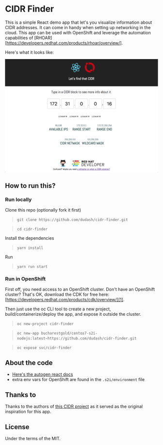 # CIDR Finder
This is a simple React demo app that let's you visualize information about CIDR addresses. It can come in handy when setting up networking in the cloud. This app can be used with OpenShift and leverage the automation capabilities of [RHOAR][https://developers.redhat.com/products/rhoar/overview/].

Here's what it looks like:

![Screenshot](./.screens/cidrfinder.png)

## How to run this?

### Run locally
Clone this repo (optionally fork it first)
> `git clone https://github.com/dudash/cidr-finder.git`

> `cd cidr-finder`

Install the dependencies
> `yarn install`

Run
> `yarn run start`


### Run in OpenShift
First off, you need access to an OpenShift cluster.  Don't have an OpenShift cluster?  That's OK, download the CDK for free here: [https://developers.redhat.com/products/cdk/overview/][1].

Then just use the oc CLI tool to create a new project, build/containerize/deploy the app, and expose it outside the cluster.
 > `oc new-project cidr-finder `

 > `oc new-app bucharestgold/centos7-s2i-nodejs:latest~https://github.com/dudash/cidr-finder.git`

 > `oc expose svc/cidr-finder`

## About the code
* [Here's the autogen react docs](./README-REACT.md)
* extra env vars for OpenShift are found in the `.s2i/environment` file

## Thanks to
Thanks to the authors of [this CIDR project][2] as it served as the original inspiration for this app.

## License
Under the terms of the MIT.


[1]: https://developers.redhat.com/products/cdk/overview/
[2]: https://github.com/yuvadm/cidr.xyz